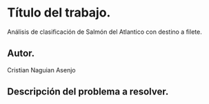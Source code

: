 # Título del trabajo.
Análisis de clasificación de Salmón del Atlantico con destino a filete.

## Autor.
Cristian Naguian Asenjo

## Descripción del problema a resolver.


